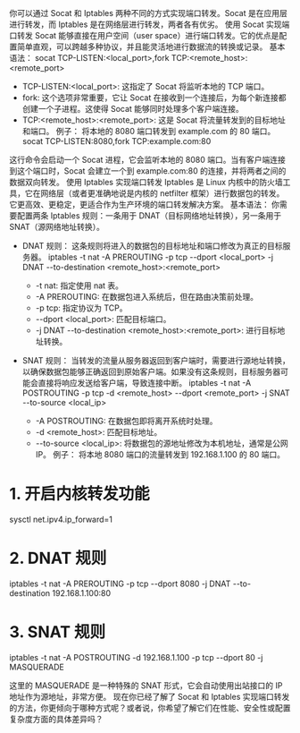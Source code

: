 你可以通过 Socat 和 Iptables 两种不同的方式实现端口转发。Socat 是在应用层进行转发，而 Iptables 是在网络层进行转发，两者各有优劣。
使用 Socat 实现端口转发
Socat 能够直接在用户空间（user space）进行端口转发。它的优点是配置简单直观，可以跨越多种协议，并且能灵活地进行数据流的转换或记录。
基本语法：
socat TCP-LISTEN:<local_port>,fork TCP:<remote_host>:<remote_port>

 * TCP-LISTEN:<local_port>: 这指定了 Socat 将监听本地的 TCP 端口。
 * fork: 这个选项非常重要，它让 Socat 在接收到一个连接后，为每个新连接都创建一个子进程。这使得 Socat 能够同时处理多个客户端连接。
 * TCP:<remote_host>:<remote_port>: 这是 Socat 将流量转发到的目标地址和端口。
例子：
将本地的 8080 端口转发到 example.com 的 80 端口。
socat TCP-LISTEN:8080,fork TCP:example.com:80

这行命令会启动一个 Socat 进程，它会监听本地的 8080 端口。当有客户端连接到这个端口时，Socat 会建立一个到 example.com:80 的连接，并将两者之间的数据双向转发。
使用 Iptables 实现端口转发
Iptables 是 Linux 内核中的防火墙工具，它在网络层（或者更准确地说是内核的 netfilter 框架）进行数据包的转发。它更高效、更稳定，更适合作为生产环境的端口转发解决方案。
基本语法：
你需要配置两条 Iptables 规则：一条用于 DNAT（目标网络地址转换），另一条用于 SNAT（源网络地址转换）。
 * DNAT 规则： 这条规则将进入的数据包的目标地址和端口修改为真正的目标服务器。
   iptables -t nat -A PREROUTING -p tcp --dport <local_port> -j DNAT --to-destination <remote_host>:<remote_port>

   * -t nat: 指定使用 nat 表。
   * -A PREROUTING: 在数据包进入系统后，但在路由决策前处理。
   * -p tcp: 指定协议为 TCP。
   * --dport <local_port>: 匹配目标端口。
   * -j DNAT --to-destination <remote_host>:<remote_port>: 进行目标地址转换。
 * SNAT 规则： 当转发的流量从服务器返回到客户端时，需要进行源地址转换，以确保数据包能够正确返回到原始客户端。如果没有这条规则，目标服务器可能会直接将响应发送给客户端，导致连接中断。
   iptables -t nat -A POSTROUTING -p tcp -d <remote_host> --dport <remote_port> -j SNAT --to-source <local_ip>

   * -A POSTROUTING: 在数据包即将离开系统时处理。
   * -d <remote_host>: 匹配目标地址。
   * --to-source <local_ip>: 将数据包的源地址修改为本机地址，通常是公网 IP。
例子：
将本地 8080 端口的流量转发到 192.168.1.100 的 80 端口。
# 1. 开启内核转发功能
sysctl net.ipv4.ip_forward=1
# 2. DNAT 规则
iptables -t nat -A PREROUTING -p tcp --dport 8080 -j DNAT --to-destination 192.168.1.100:80
# 3. SNAT 规则
iptables -t nat -A POSTROUTING -d 192.168.1.100 -p tcp --dport 80 -j MASQUERADE

这里的 MASQUERADE 是一种特殊的 SNAT 形式，它会自动使用出站接口的 IP 地址作为源地址，非常方便。
现在你已经了解了 Socat 和 Iptables 实现端口转发的方法，你更倾向于哪种方式呢？或者说，你希望了解它们在性能、安全性或配置复杂度方面的具体差异吗？
